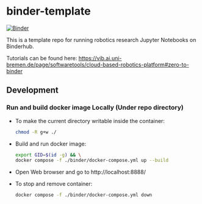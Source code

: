 # binder-template

[![Binder](https://binder.intel4coro.de/badge_logo.svg)](https://binder.intel4coro.de/v2/gh/IntEL4CoRo/binder-template.git/main)

This is a template repo for running robotics research Jupyter Notebooks on Binderhub.

Tutorials can be found here: https://vib.ai.uni-bremen.de/page/softwaretools/cloud-based-robotics-platform#zero-to-binder

## Development

### Run and build docker image Locally (Under repo directory)

- To make the current directory writable inside the container:

  ```bash
  chmod -R g+w ./
  ```

- Build and run docker image:

  ```bash
  export GID=$(id -g) && \
  docker compose -f ./binder/docker-compose.yml up --build
  ```

- Open Web browser and go to http://localhost:8888/

- To stop and remove container:

  ```bash
  docker compose -f ./binder/docker-compose.yml down
  ```
